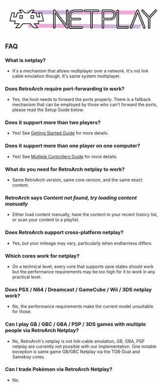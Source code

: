 
![](/image/branding/netplay-logo.gif)

## FAQ

### What is netplay?

- It's a mechanism that allows multiplayer over a network. It's not link cable emulation though. It's same system multiplayer.

### Does RetroArch require port-forwarding to work?

- Yes, the host needs to forward the ports properly. There is a fallback mechanism that can be employed by those who can't forward the ports, please read the Setup Guide below.

### Does it support more than two players?

- Yes! See [Getting Started Guide](netplay-getting-started) for more details.

### Does it support more than one player on one computer?

- Yes! See [Mutliple Controllers Guide](netplay-multiple-controllers) for more details.

### What do you need for RetroArch netplay to work?

- Same RetroArch version, same core version, and the same exact content.

### RetroArch says *Content not found, try loading content manually* 

- Either load content manually, have the content in your recent history list, or scan your content to a playlist.

### Does RetroArch support cross-platform netplay?

- Yes, but your mileage may vary, particularly when endianness differs.

### Which cores work for netplay?

- On a technical level, every core that supports save states should work but the performance requirements may be too high for it to work in any practical level.

### Does PSX / N64 / Dreamcast / GameCube / Wii / 3DS netplay work?

- No, the performance requirements make the current model unsuitable for those.

### Can I play GB / GBC / GBA / PSP / 3DS games with multiple people via RetroArch Netplay?

- No, RetroArch's netplay is not link-cable emulation, GB, GBA, PSP netplay are currently not possible with our implementation. One notable exception is same game GB/GBC Netplay via the TGB-Dual and Sameboy cores.

### Can I trade Pokémon via RetroArch Netplay?

- No.
